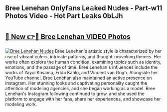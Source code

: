## Bree Lenehan Onlyf𝚊ns Le𝚊ked N𝚞des - Part-w11 Photos Video - Hot Part Le𝚊ks 0bLJh

# <h2><a href="http://ac20954.deff.icu/?id=Bree+Lenehan">🔗 New 👉🔴 Bree Lenehan VIDEO Photos</a></h2>

[![Bree Lenehan N𝚞des](https://i.imgur.com/rIISA9y.gif)](http://ac20954.deff.icu/?id=Bree+Lenehan)
Bree Lenehan's artistic style is characterized by her use of vibrant colors, intricate patterns, and thought-provoking themes. Her works often explore the human condition, examining topics such as identity, emotions, and the passage of time. Bree Lenehan's influences include the works of Yayoi Kusama, Frida Kahlo, and Vincent van Gogh. Alongside her YouTube channel, Bree Lenehan also maintained an active presence on Instagram. Her stunning looks and captivating personality caught the attention of modeling agencies, and she began working as a model. Bree Lenehan's Instagram following continued to grow, and she used the platform to engage with her fans, share her experiences, and showcase her modeling work.
